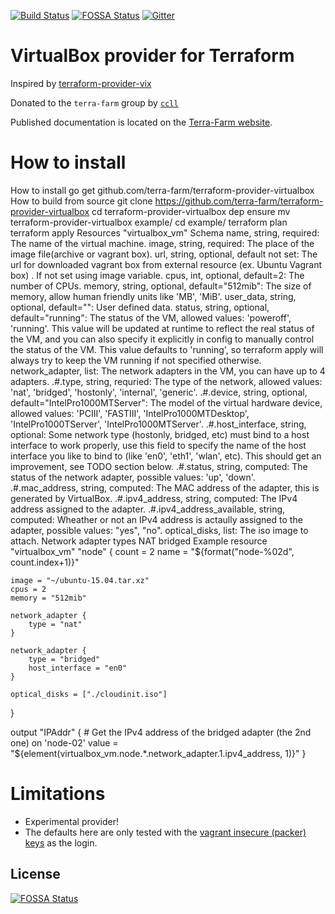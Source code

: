 [![Build Status](https://travis-ci.org/terra-farm/terraform-provider-virtualbox.svg?branch=master)](https://travis-ci.org/terra-farm/terraform-provider-virtualbox)
[![FOSSA Status](https://app.fossa.io/api/projects/git%2Bgithub.com%2Fterra-farm%2Fterraform-provider-virtualbox.svg?type=shield)](https://app.fossa.io/projects/git%2Bgithub.com%2Fterra-farm%2Fterraform-provider-virtualbox?ref=badge_shield)
[![Gitter](https://badges.gitter.im/terra-farm/terraform-provider-virtualbox.svg)](https://gitter.im/terra-farm/terraform-provider-virtualbox?utm_source=badge&utm_medium=badge&utm_campaign=pr-badge)

# VirtualBox provider for Terraform

Inspired by [terraform-provider-vix](https://github.com/hooklift/terraform-provider-vix)

Donated to the `terra-farm` group by [`ccll`](https://github.com/ccll)

Published documentation is located on the [Terra-Farm website](https://terra-farm.github.io/provider-virtualbox/).

# How to install

How to install
go get github.com/terra-farm/terraform-provider-virtualbox
How to build from source
git clone https://github.com/terra-farm/terraform-provider-virtualbox
cd terraform-provider-virtualbox
dep ensure
mv terraform-provider-virtualbox example/
cd example/
terraform plan
terraform apply
Resources
"virtualbox_vm"
Schema
name, string, required: The name of the virtual machine.
image, string, required: The place of the image file(archive or vagrant box).
url, string, optional, default not set: The url for downloaded vagrant box from external resource (ex. Ubuntu Vagrant box) . If not set using image variable.
cpus, int, optional, default=2: The number of CPUs.
memory, string, optional, default="512mib": The size of memory, allow human friendly units like 'MB', 'MiB'.
user_data, string, optional, default="": User defined data.
status, string, optional, default="running": The status of the VM, allowed values: 'poweroff', 'running'. This value will be updated at runtime to reflect the real status of the VM, and you can also specify it explicitly in config to manually control the status of the VM. This value defaults to 'running', so terraform apply will always try to keep the VM running if not specified otherwise.
network_adapter, list: The network adapters in the VM, you can have up to 4 adapters.
.#.type, string, requried: The type of the network, allowed values: 'nat', 'bridged', 'hostonly', 'internal', 'generic'.
.#.device, string, optional, default="IntelPro1000MTServer": The model of the virtual hardware device, allowed values: 'PCIII', 'FASTIII', 'IntelPro1000MTDesktop', 'IntelPro1000TServer', 'IntelPro1000MTServer'.
.#.host_interface, string, optional: Some network type (hostonly, bridged, etc) must bind to a host interface to work properly, use this field to specify the name of the host interface you like to bind to (like 'en0', 'eth1', 'wlan', etc). This should get an improvement, see TODO section below.
.#.status, string, computed: The status of the network adapter, possible values: 'up', 'down'.
.#.mac_address, string, computed: The MAC address of the adapter, this is generated by VirtualBox.
.#.ipv4_address, string, computed: The IPv4 address assigned to the adapter.
.#.ipv4_address_available, string, computed: Wheather or not an IPv4 address is actaully assigned to the adapter, possible values: "yes", "no".
optical_disks, list: The iso image to attach.
Network adapter types
 NAT
 bridged
Example
resource "virtualbox_vm" "node" {
    count = 2
    name = "${format("node-%02d", count.index+1)}"

    image = "~/ubuntu-15.04.tar.xz"
    cpus = 2
    memory = "512mib"

    network_adapter {
        type = "nat"
    }

    network_adapter {
        type = "bridged"
        host_interface = "en0"
    }

    optical_disks = ["./cloudinit.iso"]
}

output "IPAddr" {
    # Get the IPv4 address of the bridged adapter (the 2nd one) on 'node-02'
    value = "${element(virtualbox_vm.node.*.network_adapter.1.ipv4_address, 1)}"
}

# Limitations

- Experimental provider!
- The defaults here are only tested with the [vagrant insecure (packer) keys](https://github.com/hashicorp/vagrant/tree/master/keys) as the login.

## License
[![FOSSA Status](https://app.fossa.io/api/projects/git%2Bgithub.com%2Fterra-farm%2Fterraform-provider-virtualbox.svg?type=large)](https://app.fossa.io/projects/git%2Bgithub.com%2Fterra-farm%2Fterraform-provider-virtualbox?ref=badge_large)
